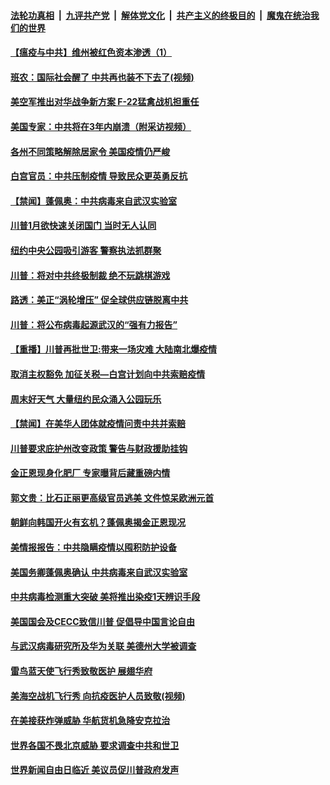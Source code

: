 

####  [法轮功真相](../../../../basic/blob/master/README.md?t=05051801) &nbsp;|&nbsp; [九评共产党](../../../../9ping.md/blob/master/README.md?t=05051801) &nbsp;|&nbsp; [解体党文化](../../../../jtdwh.md/blob/master/README.md?t=05051801)  &nbsp;|&nbsp; [共产主义的终极目的](../../../../gczydzjmd.md/blob/master/README.md?t=05051801) &nbsp;|&nbsp; [魔鬼在统治我们的世界](../../../../mgztzwmdsj.md/blob/master/README.md?t=05051801) 

#### [【瘟疫与中共】维州被红色资本渗透（1）](../pages/prog203/a102839241.md?t=05051801) 

#### [班农：国际社会醒了 中共再也装不下去了(视频)](../pages/prog203/a102839223.md?t=05051801) 

#### [美空军推出对华战争新方案 F-22猛禽战机担重任](../pages/prog203/a102838905.md?t=05051801) 

#### [美国专家：中共将在3年内崩溃（附采访视频）](../pages/prog203/a102838765.md?t=05051801) 

#### [各州不同策略解除居家令 美国疫情仍严峻](../pages/prog203/a102838810.md?t=05051801) 

#### [白宫官员：中共压制疫情 导致民众更英勇反抗](../pages/prog203/a102838804.md?t=05051801) 

#### [【禁闻】蓬佩奥：中共病毒来自武汉实验室](../pages/prog203/a102838747.md?t=05051801) 

#### [川普1月欲快速关闭国门 当时无人认同](../pages/prog203/a102838702.md?t=05051801) 

#### [纽约中央公园吸引游客 警察执法抓群聚](../pages/prog203/a102838661.md?t=05051801) 

#### [川普：将对中共终极制裁 绝不玩跳棋游戏](../pages/prog203/a102838716.md?t=05051801) 

#### [路透：美正“涡轮增压” 促全球供应链脱离中共](../pages/prog203/a102838586.md?t=05051801) 

#### [川普：将公布病毒起源武汉的“强有力报告”](../pages/prog203/a102838577.md?t=05051801) 

#### [【重播】川普再批世卫:带来一场灾难 大陆南北爆疫情](../pages/prog203/a102835548.md?t=05051801) 

#### [取消主权豁免 加征关税—白宫计划向中共索赔疫情](../pages/prog203/a102838305.md?t=05051801) 

#### [周末好天气 大量纽约民众涌入公园玩乐](../pages/prog203/a102838300.md?t=05051801) 

#### [【禁闻】在美华人团体就疫情问责中共并索赔](../pages/prog203/a102838147.md?t=05051801) 

#### [川普要求庇护州改变政策 警告与财政援助挂钩](../pages/prog203/a102838127.md?t=05051801) 

#### [金正恩现身化肥厂 专家曝背后藏重磅内情](../pages/prog203/a102838087.md?t=05051801) 

#### [郭文贵：比石正丽更高级官员逃美 文件惊呆欧洲元首](../pages/prog203/a102838064.md?t=05051801) 

#### [朝鲜向韩国开火有玄机？蓬佩奥揭金正恩现况](../pages/prog203/a102838015.md?t=05051801) 

#### [美情报报告：中共隐瞒疫情以囤积防护设备](../pages/prog203/a102837993.md?t=05051801) 

#### [美国务卿蓬佩奥确认 中共病毒来自武汉实验室](../pages/prog203/a102837936.md?t=05051801) 

#### [中共病毒检测重大突破 美将推出染疫1天辨识手段](../pages/prog203/a102837921.md?t=05051801) 

#### [美国国会及CECC致信川普 促倡导中国言论自由](../pages/prog203/a102837882.md?t=05051801) 

#### [与武汉病毒研究所及华为关联 美德州大学被调查](../pages/prog203/a102837854.md?t=05051801) 

#### [雷鸟蓝天使飞行秀致敬医护 展翅华府](../pages/prog203/a102837843.md?t=05051801) 

#### [美海空战机飞行秀 向抗疫医护人员致敬(视频)](../pages/prog203/a102837671.md?t=05051801) 

#### [在美接获炸弹威胁 华航货机急降安克拉治](../pages/prog203/a102837625.md?t=05051801) 

#### [世界各国不畏北京威胁 要求调查中共和世卫](../pages/prog203/a102837612.md?t=05051801) 

#### [世界新闻自由日临近 美议员促川普政府发声](../pages/prog203/a102837432.md?t=05051801) 

